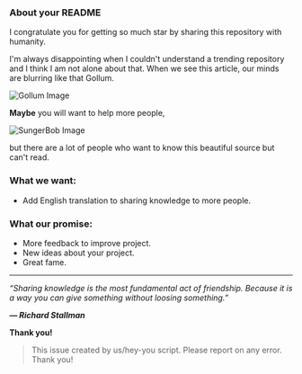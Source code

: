 ### About your README

I congratulate you for getting so much star by sharing this repository with humanity.

I'm always disappointing when I couldn't understand a trending repository and I think I am not alone about that. When we see this article, our minds are blurring like that Gollum.

![Gollum Image](https://media.giphy.com/media/V4uGHRgz0zi6Y/giphy-downsized-large.gif)

**Maybe** you will want to help more people,

![SungerBob Image](https://media.giphy.com/media/3o7absbD7PbTFQa0c8/source.gif)

but there are a lot of people who want to know this beautiful source but can't read.

### What we want:
 - Add English translation to sharing knowledge to more people.

### What our promise:
 - More feedback to improve project.
 - New ideas about your project.
 - Great fame.

---

_“Sharing knowledge is the most fundamental act of friendship. Because it is a way you can give something without loosing something.”_

_**— Richard Stallman**_

**Thank you!**

> This issue created by us/hey-you script. Please report on any error. Thank you!
